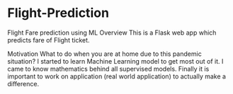 # Flight-Prediction
Flight Fare prediction using ML
Overview
This is a Flask web app which predicts fare of Flight ticket.

Motivation
What to do when you are at home due to this pandemic situation? I started to learn Machine Learning model to get most out of it. I came to know mathematics behind all supervised models. Finally it is important to work on application (real world application) to actually make a difference.
